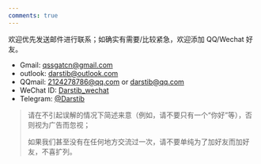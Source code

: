 ```yaml
---
comments: true
---
```


欢迎优先发送邮件进行联系；如确实有需要/比较紧急，欢迎添加 QQ/Wechat 好友。

- Gmail: qssgatcn@gmail.com
- outlook: darstib@outlook.com
- QQmail: 2124278786@qq.com or darstib@qq.com
- WeChat ID: [Darstib_wechat](https://raw.githubusercontent.com/Darstib/image_hosting/main/img/7317868a41848415be6c349484cc6bc.jpg?token=BG5XL56UOZKQZXEK2WL6MZTG2FIRE)
- Telegram: [@Darstib](https://t.me/Darstib)

> 请在不引起误解的情况下简述来意（例如，请不要只有一个“你好”等），否则视为广告而忽视；
> 
> 如果我们甚至没有在任何地方交流过一次，请不要单纯为了加好友而加好友，不喜扩列。




